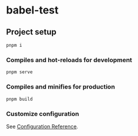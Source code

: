 # babel-test

## Project setup
```
pnpm i
```

### Compiles and hot-reloads for development
```
pnpm serve
```

### Compiles and minifies for production
```
pnpm build
```


### Customize configuration
See [Configuration Reference](https://cli.vuejs.org/config/).
